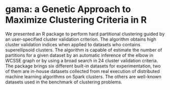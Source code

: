 # gama: a Genetic Approach to Maximize Clustering Criteria in R

We presented an R package to perform hard partitional clustering guided by an user-specified cluster validation criterion. The algorithm obtains high cluster validation indices when applied to datasets who contains superellipsoid clusters. The algorithm is capable of estimate the number of partitions for a given dataset by an automatic inference of the elbow in WCSSE graph or by using a broad search in 24 cluster validation criteria. The package brings six different built-in datasets for experimentation, two of them are in-house datasets collected from real execution of distributed machine learning algorithms on Spark clusters. The others are well-known datasets used in the benchmark of clustering problems.
